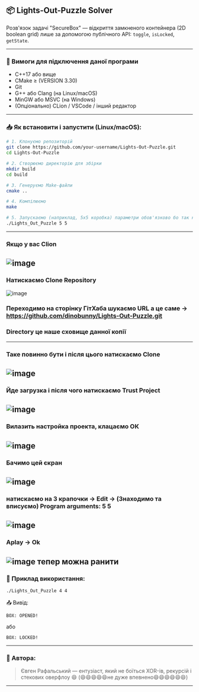 ## 📦 Lights-Out-Puzzle Solver

Розв'язок задачі "SecureBox" — відкриття замкненого контейнера (2D boolean grid) лише за допомогою публічного API: `toggle`, `isLocked`, `getState`.

---

### 🔧 Вимоги для підключення даної програми

- C++17 або вище
- CMake ≥ (VERSION 3.30)
- Git
- G++ або Clang (на Linux/macOS)
- MinGW або MSVC (на Windows)
- (Опціонально) CLion / VSCode / інший редактор

---

### 📥 Як встановити і запустити (Linux/macOS):

```bash
# 1. Клонуємо репозиторій
git clone https://github.com/your-username/Lights-Out-Puzzle.git
cd Lights-Out-Puzzle

# 2. Створюємо директорію для збірки
mkdir build
cd build

# 3. Генеруємо Make-файли
cmake ..

# 4. Компілюємо
make

# 5. Запускаємо (наприклад, 5x5 коробка) параметри обов'язково бо так не буде працювати 
./Lights_Out_Puzzle 5 5 
```

---

###  Якщо у вас Clion 
![image](https://github.com/user-attachments/assets/4f05a3c9-9dea-400e-bee1-6126eef27008)
---
### Натискаємо Clone Repository 
![image](https://github.com/user-attachments/assets/e7071670-303f-4f30-aeab-a5584f886f58)

### Переходимо на сторінку ГітХаба шукаємо URL а це саме -> https://github.com/dinobunny/Lights-Out-Puzzle.git
### Directory це наше сховище данної копії
---
### Таке повинно бути і після цього натискаємо  Clone
![image](https://github.com/user-attachments/assets/a76ce317-2c2e-4af0-bdcb-393611eb9c64)
---
### Йде загрузка і після чого натискаємо Trust Project
![image](https://github.com/user-attachments/assets/c445bf94-c04b-47cf-9458-a6b2af48252e)
---
### Вилазить настройка проекта, клацаємо ОК 
![image](https://github.com/user-attachments/assets/f7d893c2-ec30-4ce0-ab94-402f8940548e)
---
### Бачимо цей єкран 
![image](https://github.com/user-attachments/assets/712a7558-1669-4378-a41a-c20df4188936)
---
### натискаємо на 3 крапочки -> Edit -> (Знаходимо та вписуємо) Program arguments: 5 5
![image](https://github.com/user-attachments/assets/16bb03aa-4724-4ac0-ad26-d8ce45c1250c)
---
### Aplay -> Ok 
![image](https://github.com/user-attachments/assets/d00e8bf2-bf42-408b-97c6-76c089a022b6)
тепер можна ранити 
---
### 🧪 Приклад використання:

```bash
./Lights_Out_Puzzle 4 4
```

📤 Вивід:
```
BOX: OPENED!
```
або
```
BOX: LOCKED!
```
---
### 🤝 Автора:
> Євген Рафальський — ентузіаст, який не боїться XOR-ів, рекурсій і стекових оверфлоу 😄 (😄😄😄😄😄не дуже впевнено😄😄😄😄😄😄)
---
